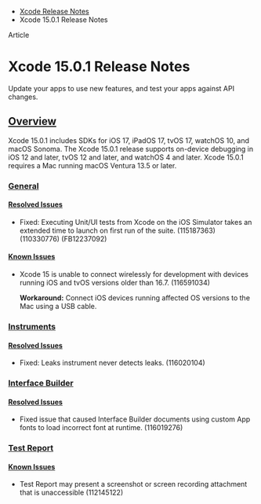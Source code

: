 - [Xcode Release Notes](https://developer.apple.com/documentation/xcode-release-notes)
- Xcode 15.0.1 Release Notes

Article

# Xcode 15.0.1 Release Notes

Update your apps to use new features, and test your apps against API changes.

## [Overview](https://developer.apple.com/documentation/xcode-release-notes/xcode-15_0_1-release-notes#Overview)

Xcode 15.0.1 includes SDKs for iOS 17, iPadOS 17, tvOS 17, watchOS 10, and macOS Sonoma. The Xcode 15.0.1 release supports on-device debugging in iOS 12 and later, tvOS 12 and later, and watchOS 4 and later. Xcode 15.0.1 requires a Mac running macOS Ventura 13.5 or later.

### [General](https://developer.apple.com/documentation/xcode-release-notes/xcode-15_0_1-release-notes#General)

#### [Resolved Issues](https://developer.apple.com/documentation/xcode-release-notes/xcode-15_0_1-release-notes#Resolved-Issues)

- Fixed: Executing Unit/UI tests from Xcode on the iOS Simulator takes an extended time to launch on first run of the suite. (115187363) (110330776) (FB12237092)

#### [Known Issues](https://developer.apple.com/documentation/xcode-release-notes/xcode-15_0_1-release-notes#Known-Issues)

- Xcode 15 is unable to connect wirelessly for development with devices running iOS and tvOS versions older than 16.7. (116591034)

  **Workaround:** Connect iOS devices running affected OS versions to the Mac using a USB cable.

### [Instruments](https://developer.apple.com/documentation/xcode-release-notes/xcode-15_0_1-release-notes#Instruments)

#### [Resolved Issues](https://developer.apple.com/documentation/xcode-release-notes/xcode-15_0_1-release-notes#Resolved-Issues)

- Fixed: Leaks instrument never detects leaks. (116020104)

### [Interface Builder](https://developer.apple.com/documentation/xcode-release-notes/xcode-15_0_1-release-notes#Interface-Builder)

#### [Resolved Issues](https://developer.apple.com/documentation/xcode-release-notes/xcode-15_0_1-release-notes#Resolved-Issues)

- Fixed issue that caused Interface Builder documents using custom App fonts to load incorrect font at runtime. (116019276)

### [Test Report](https://developer.apple.com/documentation/xcode-release-notes/xcode-15_0_1-release-notes#Test-Report)

#### [Known Issues](https://developer.apple.com/documentation/xcode-release-notes/xcode-15_0_1-release-notes#Known-Issues)

- Test Report may present a screenshot or screen recording attachment that is unaccessible (112145122)
